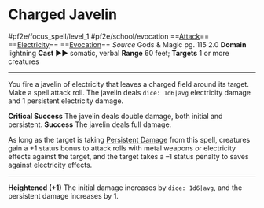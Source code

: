 # Charged Javelin
#pf2e/focus_spell/level_1 #pf2e/school/evocation 
==[Attack](../../../../../TTRPGShare-Pathfinder-2E-Vault/rules/traits/attack.md)== ==[Electricity](../../../../../TTRPGShare-Pathfinder-2E-Vault/rules/traits/electricity.md)== ==[Evocation](../../../../../TTRPGShare-Pathfinder-2E-Vault/rules/traits/evocation.md)==
*Source* Gods & Magic pg. 115 2.0
**Domain** lightning
**Cast** ►► somatic, verbal
**Range** 60 feet; **Targets** 1 or more creatures

---
You fire a javelin of electricity that leaves a charged field around its target. Make a spell attack roll. The javelin deals `dice: 1d6|avg` electricity damage and 1 persistent electricity damage.

**Critical Success** The javelin deals double damage, both initial and persistent.
**Success** The javelin deals full damage.

As long as the target is taking [Persistent Damage](../../../Conditions/Persistent%20Damage.md) from this spell, creatures gain a +1 status bonus to attack rolls with metal weapons or electricity effects against the target, and the target takes a –1 status penalty to saves against electricity effects.

<hr>

**Heightened (+1)** The initial damage increases by `dice: 1d6|avg`, and the persistent damage increases by 1.